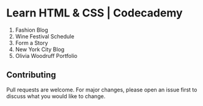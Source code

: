 # Learn HTML & CSS | Codecademy

1. Fashion Blog
2. Wine Festival Schedule
3. Form a Story
4. New York City Blog
5. Olivia Woodruff Portfolio

## Contributing
Pull requests are welcome. For major changes, please open an issue first to discuss what you would like to change.
